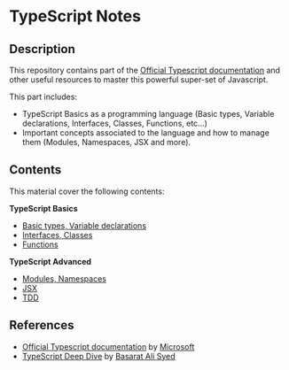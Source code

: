 # TypeScript Notes

## Description ##

This repository contains part of the [Official Typescript documentation](www.typescriptlang.org) and other useful resources to master this powerful super-set of Javascript.

This part includes:

- TypeScript Basics as a programming language (Basic types, Variable declarations, Interfaces, Classes, Functions, etc...)
- Important concepts associated to the language and how to manage them (Modules, Namespaces, JSX and more).

## Contents ##

This material cover the following contents:

**TypeScript Basics**

- [Basic types, Variable declarations](...)
- [Interfaces, Classes](...)
- [Functions](...)

**TypeScript Advanced**

- [Modules, Namespaces](...)
- [JSX](...)
- [TDD](...)

## References ##

- [Official Typescript documentation](www.typescriptlang.org) by [Microsoft](https://www.microsoft.com/)
- [TypeScript Deep Dive](https://www.gitbook.com/book/basarat/typescript/details) by [Basarat Ali Syed](https://twitter.com/basarat)
